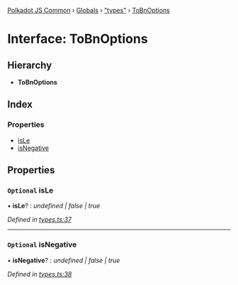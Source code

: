 [Polkadot JS Common](../README.md) › [Globals](../globals.md) › ["types"](../modules/_types_.md) › [ToBnOptions](_types_.tobnoptions.md)

# Interface: ToBnOptions

## Hierarchy

* **ToBnOptions**

## Index

### Properties

* [isLe](_types_.tobnoptions.md#optional-isle)
* [isNegative](_types_.tobnoptions.md#optional-isnegative)

## Properties

### `Optional` isLe

• **isLe**? : *undefined | false | true*

*Defined in [types.ts:37](https://github.com/polkadot-js/common/blob/983ca718/packages/util/src/types.ts#L37)*

___

### `Optional` isNegative

• **isNegative**? : *undefined | false | true*

*Defined in [types.ts:38](https://github.com/polkadot-js/common/blob/983ca718/packages/util/src/types.ts#L38)*
